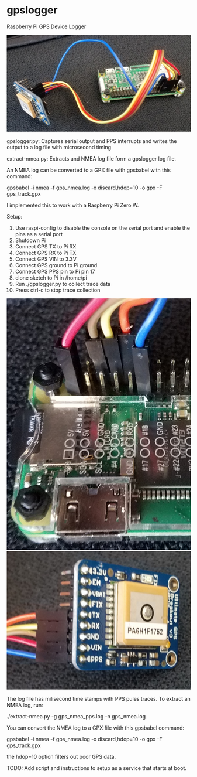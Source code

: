 # gpslogger

Raspberry Pi GPS Device Logger

![alt text](https://github.com/jludwig75/gpslogger/blob/master/20190314_124921.jpg)

gpslogger.py: Captures serial output and PPS interrupts and writes the output to a log file with microsecond timing

extract-nmea.py: Extracts and NMEA log file form a gpslogger log file.

An NMEA log can be converted to a GPX file with gpsbabel with this command:

gpsbabel -i nmea -f gps_nmea.log -x discard,hdop=10 -o gpx -F gps_track.gpx

I implemented this to work with a Raspberry Pi Zero W.

Setup:
1. Use raspi-config to disable the console on the serial port and enable the pins as a serial port
2. Shutdown Pi
3. Connect GPS TX to Pi RX
4. Connect GPS RX to Pi TX
5. Connect GPS VIN to 3.3V
6. Connect GPS ground to Pi ground
7. Connect GPS PPS pin to Pi pin 17
8. clone sketch to Pi in /home/pi
9. Run ./gpslogger.py to collect trace data
10. Press ctrl-c to stop trace collection

![alt text](https://github.com/jludwig75/gpslogger/blob/master/20190314_124840.jpg)
![alt text](https://github.com/jludwig75/gpslogger/blob/master/20190314_124631.jpg)

The log file has milisecond time stamps with PPS pules traces. To extract an NMEA log, run:

./extract-nmea.py -g gps_nmea_pps.log -n gps_nmea.log

You can convert the NMEA log to a GPX file with this gpsbabel command:

gpsbabel -i nmea -f gps_nmea.log -x discard,hdop=10 -o gpx -F gps_track.gpx

the hdop=10 option filters out poor GPS data.

TODO: Add script and instructions to setup as a service that starts at boot.
